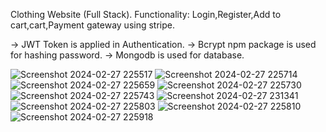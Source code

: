 Clothing Website (Full Stack).
Functionality: Login,Register,Add to cart,cart,Payment gateway using stripe.

-> JWT Token is applied in Authentication.
-> Bcrypt npm package is used for hashing password.
-> Mongodb is used for database.

![Screenshot 2024-02-27 225517](https://github.com/Samay001/urbansnitch/assets/121441938/f4ce7f0b-4561-4d72-adfc-17c45001c3f3)
![Screenshot 2024-02-27 225714](https://github.com/Samay001/urbansnitch/assets/121441938/40f17797-ee3d-4336-9d26-418c1bcdf258)
![Screenshot 2024-02-27 225659](https://github.com/Samay001/urbansnitch/assets/121441938/632e40c2-8e5b-45ea-b0c1-a571052413a2)
![Screenshot 2024-02-27 225730](https://github.com/Samay001/urbansnitch/assets/121441938/6cc20d12-a0be-494e-bab9-2e517c00483f)
![Screenshot 2024-02-27 225743](https://github.com/Samay001/urbansnitch/assets/121441938/728bdcf8-d463-4914-885c-4a901c2eb2e9)
![Screenshot 2024-02-27 231341](https://github.com/Samay001/urbansnitch/assets/121441938/ba91439b-d7ef-441a-8672-4f4fb9561634)
![Screenshot 2024-02-27 225803](https://github.com/Samay001/urbansnitch/assets/121441938/408e5ab7-4b4e-4f22-991c-1225ab28127a)
![Screenshot 2024-02-27 225810](https://github.com/Samay001/urbansnitch/assets/121441938/62ed307b-9f28-44ef-9840-6c559a4214fd)
![Screenshot 2024-02-27 225918](https://github.com/Samay001/urbansnitch/assets/121441938/9ff0e3aa-92ed-4b71-9294-5dc591ffc088)
